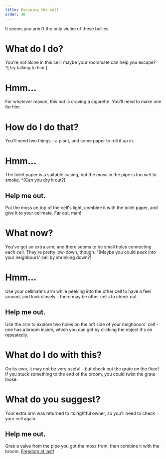 ```yaml
---
title: Escaping the cell
order: 40
---
```


It seems you aren't the only victim of these bullies.

# What do I do?
You're not alone in this cell; maybe your roommate can help you escape? ^[Try talking to him.]

# Hmm...
For whatever reason, this bot is craving a cigarette. You'll need to make one for him.

# How do I do that?
You'll need two things - a plant, and some paper to roll it up in.

# Hmm...
The toilet paper is a suitable casing, but the moss in the pipe is too wet to smoke. ^[Can you dry it out?]

## Help me out.
Put the moss on top of the cell's light, combine it with the toilet paper, and give it to your cellmate. Far out, man!

# What now?
You've got an extra arm, and there seems to be small holes connecting each cell. They're pretty low-down, though. ^[Maybe you could peek into your neighbours' cell by shrinking down?]

# Hmm...
Use your cellmate's arm while peeking into the other cell to have a feel around, and look closely - there may be other cells to check out.

## Help me out.
Use the arm to explore two holes on the left side of your neighbours' cell - one has a broom inside, which you can get by clicking the object it's on repeatedly.

# What do I do with this?
On its own, it may not be very useful - but check out the grate on the floor! If you stuck something to the end of the broom, you could twist the grate loose.

# What do you suggest?
Your extra arm was returned to its rightful owner, so you'll need to check your cell again.

## Help me out.
Grab a valve from the pipe you got the moss from, then combine it with the broom. [Freedom at last!](gunguy)
